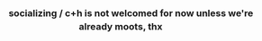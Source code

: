 
<div align="center">
<h3 align="center">  　　   socializing / c+h is not welcomed for now unless we're already moots, thx　　　 </h3>



 

